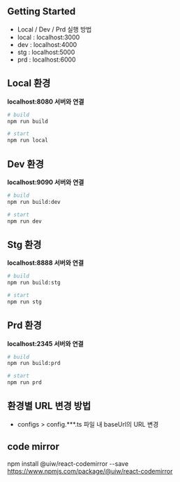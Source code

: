 ## Getting Started

* Local / Dev / Prd 실행 방법
* local : localhost:3000
* dev : localhost:4000
* stg : localhost:5000
* prd : localhost:6000

## Local 환경
**localhost:8080 서버와 연결**
```bash
# build
npm run build

# start
npm run local
```

## Dev 환경
**localhost:9090 서버와 연결**
```bash
# build
npm run build:dev

# start
npm run dev
```

## Stg 환경
**localhost:8888 서버와 연결**
```bash
# build
npm run build:stg

# start
npm run stg
```

## Prd 환경
**localhost:2345 서버와 연결**
```bash
# build
npm run build:prd

# start
npm run prd
```

## 환경별 URL 변경 방법
* configs > config.***.ts 파일 내 baseUrl의 URL 변경


## code mirror
npm install @uiw/react-codemirror --save
https://www.npmjs.com/package/@uiw/react-codemirror